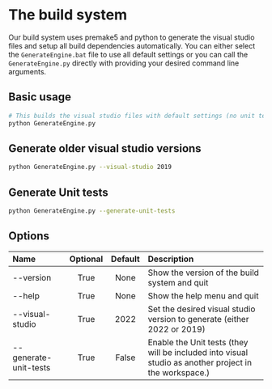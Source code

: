 # The build system

Our build system uses premake5 and python to generate the visual studio files and setup all build dependencies automatically. You can either select the `GenerateEngine.bat` file to use all default settings or you can call the `GenerateEngine.py` directly with providing your desired command line arguments.

## Basic usage

```sh
# This builds the visual studio files with default settings (no unit tests and visual studio version 2022)
python GenerateEngine.py
```

## Generate older visual studio versions

```sh
python GenerateEngine.py --visual-studio 2019
```

## Generate Unit tests

```sh
python GenerateEngine.py --generate-unit-tests
```

## Options

| Name        | Optional | Default | Description     |
| :---        |  :----:  | :----: |         :--- |
| --version              |   True  |  None  | Show the version of the build system and quit
| --help                 |   True  |  None  | Show the help menu and quit
| --visual-studio        |   True  |  2022  | Set the desired visual studio version to generate (either 2022 or 2019)
| --generate-unit-tests  |   True  |  False  | Enable the Unit tests (they will be included into visual studio as another project in the workspace.)


